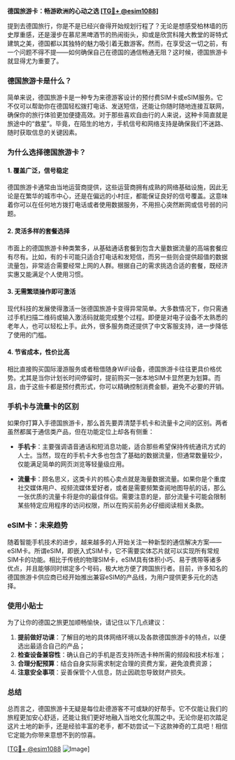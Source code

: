 **德国旅游卡：畅游欧洲的心动之选 [[TG💪+ @esim1088](https://t.me/s/esim1088)]**

提到去德国旅行，你是不是已经兴奋得开始规划行程了？无论是想感受柏林墙的历史厚重感，还是漫步在慕尼黑啤酒节的热闹街头，抑或是欣赏科隆大教堂的哥特式建筑之美，德国都以其独特的魅力吸引着无数游客。然而，在享受这一切之前，有一个问题不得不提——如何确保自己在德国的通信畅通无阻？这时候，德国旅游卡就显得尤为重要了。

### 德国旅游卡是什么？

简单来说，德国旅游卡是一种专为来德游客设计的预付费SIM卡或eSIM服务。它不仅可以帮助你在德国轻松拨打电话、发送短信，还能让你随时随地连接互联网，确保你的旅行体验更加便捷高效。对于那些喜欢自由行的人来说，这种卡简直就是旅途中的“救星”。毕竟，在陌生的地方，手机信号和网络支持是确保我们不迷路、随时获取信息的关键因素。

### 为什么选择德国旅游卡？

#### 1. **覆盖广泛，信号稳定**
德国旅游卡通常由当地运营商提供，这些运营商拥有成熟的网络基础设施，因此无论是在繁华的城市中心，还是在偏远的小村庄，都能保证良好的信号覆盖。这意味着你可以在任何地方拨打电话或者使用数据服务，不用担心突然断网或信号弱的问题。

#### 2. **灵活多样的套餐选择**
市面上的德国旅游卡种类繁多，从基础通话套餐到包含大量数据流量的高端套餐应有尽有。比如，有的卡可能只适合打电话和发短信，而另一些则会提供超值的数据流量包，非常适合需要经常上网的人群。根据自己的需求挑选合适的套餐，既经济实惠又能满足个人使用习惯。

#### 3. **无需繁琐操作即可激活**
现代科技的发展使得激活一张德国旅游卡变得异常简单。大多数情况下，你只需通过手机扫描二维码或输入激活码就能完成整个过程。即便是对电子设备不太熟悉的老年人，也可以轻松上手。此外，很多服务商还提供了中文客服支持，进一步降低了使用的门槛。

#### 4. **节省成本，性价比高**
相比直接购买国际漫游服务或者租借随身WiFi设备，德国旅游卡往往更具价格优势。尤其是当你计划长时间停留时，提前购买一张本地SIM卡显然更为划算。而且，由于这些卡都是预付费形式，你可以精确控制消费金额，避免不必要的开销。

### 手机卡与流量卡的区别

如果你打算入手德国旅游卡，那么首先要弄清楚手机卡和流量卡之间的区别。两者虽然都属于通信类产品，但在功能定位上却各有侧重：

- **手机卡**：主要强调语音通话和短消息功能，适合那些希望保持传统通讯方式的人士。当然，现在的手机卡大多也包含了基础的数据流量，但通常数量较少，仅能满足简单的网页浏览等轻量级应用。
  
- **流量卡**：顾名思义，这类卡片的核心卖点就是海量数据流量。如果你是个重度社交媒体用户、视频流媒体爱好者，或者是需要频繁查阅地图导航的话，那么一张优质的流量卡将是你的最佳伴侣。需要注意的是，部分流量卡可能会限制某些特定应用程序的访问权限，所以在购买前务必仔细阅读相关条款。

### eSIM卡：未来趋势

随着智能手机技术的进步，越来越多的人开始关注一种新型的通信解决方案——eSIM卡。所谓eSIM，即嵌入式SIM卡，它不需要实体芯片就可以实现所有常规SIM卡的功能。相比于传统的物理SIM卡，eSIM具有体积小巧、易于携带等诸多优点，并且能够同时绑定多个号码，极大地方便了跨国旅行者。目前，许多知名的德国旅游卡供应商已经开始推出兼容eSIM的产品线，为用户提供更多元化的选择。

### 使用小贴士

为了让你的德国之旅更加顺畅愉快，请记住以下几点建议：

1. **提前做好功课**：了解目的地的具体网络环境以及各款德国旅游卡的特点，以便选出最适合自己的产品；
2. **检查设备兼容性**：确认自己的手机是否支持所选卡种所需的频段和技术标准；
3. **合理分配预算**：结合自身实际需求制定合理的资费方案，避免浪费资源；
4. **注意安全事项**：妥善保管个人信息，防止因疏忽导致财产损失。

### 总结

总而言之，德国旅游卡无疑是每位赴德游客不可或缺的好帮手。它不仅能让我们的旅程更加安心舒适，还能让我们更好地融入当地文化氛围之中。无论你是初次踏足这片土地的新手，还是经验丰富的老手，都不妨尝试一下这款神奇的工具吧！相信它定能为你带来意想不到的惊喜。

[[TG💪+ @esim1088](https://t.me/s/esim1088) ![Image](https://i.postimg.cc/4NQfJmqS/Snipaste-2025-05-13-00-14-12.png)]
